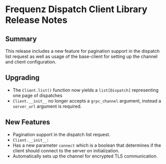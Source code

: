 # Frequenz Dispatch Client Library Release Notes

## Summary

This release includes a new feature for pagination support in the dispatch list request as well as usage of the base-client for setting up the channel and client configuration.

## Upgrading

- The `Client.list()` function now yields a `list[Dispatch]` representing one page of dispatches
- `Client.__init__` no longer accepts a `grpc_channel` argument, instead a `server_url` argument is required.

## New Features

- Pagination support in the dispatch list request.
- `Client.__init__`:
 - Has a new parameter `connect` which is a boolean that determines if the client should connect to the server on initialization.
 - Automatically sets up the channel for encrypted TLS communication.
